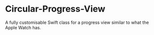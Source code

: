 # Circular-Progress-View
A fully customisable Swift class for a progress view similar to what the Apple Watch has.
